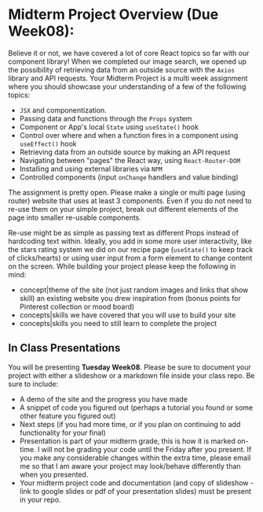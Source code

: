 # Midterm Project Overview (Due Week08):

Believe it or not, we have covered a lot of core React topics so far with our component library! When we completed our image search, we opened up the possibility of retrieving data from an outside source with the `Axios` library and API requests. Your Midterm Project is a multi week assignment where you should showcase your understanding of a few of the following topics:

- `JSX` and componentization.
- Passing data and functions through the `Props` system
- Component or App's local `State` using `useState()` hook
- Control over where and when a function fires in a component using `useEffect()` hook
- Retrieving data from an outside source by making an API request
- Navigating between "pages" the React way, using `React-Router-DOM`
- Installing and using external libraries via `NPM`
- Controlled components (input `onChange` handlers and value binding)

The assignment is pretty open. Please make a single or multi page (using router) website that uses at least 3 components. Even if you do not need to re-use them on your simple project, break out different elements of the page into smaller re-usable components.

Re-use might be as simple as passing text as different Props instead of hardcoding text within. Ideally, you add in some more user interactivity, like the stars rating system we did on our recipe page (`useState()` to keep track of clicks/hearts) or using user input from a form element to change content on the screen. While building your project please keep the following in mind:

- concept|theme of the site (not just random images and links that show skill)
  an existing website you drew inspiration from (bonus points for Pinterest
  collection or mood board)
- concepts|skills we have covered that you will use to build your site
- concepts|skills you need to still learn to complete the project

## In Class Presentations

You will be presenting **Tuesday Week08**. Please be sure to document your project with either a slideshow or a markdown file inside your class repo. Be sure to include:

- A demo of the site and the progress you have made
- A snippet of code you figured out (perhaps a tutorial you found or some other feature you figured out)
- Next steps (if you had more time, or if you plan on continuing to add functionality for your final)
- Presentation is part of your midterm grade, this is how it is marked on-time. I will not be grading your code until the Friday after you present. If you make any considerable changes within the extra time, please email me so that I am aware your project may look/behave differently than when you presented.
- Your midterm project code and documentation (and copy of slideshow - link to google slides or pdf of your presentation slides) must be present in your repo.

